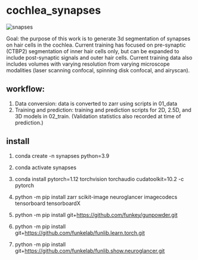 # cochlea_synapses
![snapses](https://github.com/ucsdmanorlab/cochlea_synapses/assets/26422897/6f28028c-9e64-45a0-97c2-ddce3b5def3b)

Goal: the purpose of this work is to generate 3d segmentation of synapses on hair cells in the cochlea. 
Current training has focused on pre-synaptic (CTBP2) segmentation of inner hair cells only, but can be expanded to include post-synaptic signals and outer hair cells. 
Current training data also includes volumes with varying resolution from varying microscope modalities (laser scanning confocal, spinning disk confocal, and airyscan). 

## workflow:
1. Data conversion: data is converted to zarr using scripts in 01_data
2. Training and prediction: training and prediction scripts for 2D, 2.5D, and 3D models in 02_train. (Validation statistics also recorded at time of prediction.)

## install
1) conda create -n synapses python=3.9

2) conda activate synapses

3) conda install pytorch=1.12 torchvision torchaudio cudatoolkit=10.2 -c pytorch

4) python -m pip install zarr scikit-image neuroglancer imagecodecs tensorboard tensorboardX

5) python -m pip install git+https://github.com/funkey/gunpowder.git

6) python -m pip install git+https://github.com/funkelab/funlib.learn.torch.git

7) python -m pip install git+https://github.com/funkelab/funlib.show.neuroglancer.git
